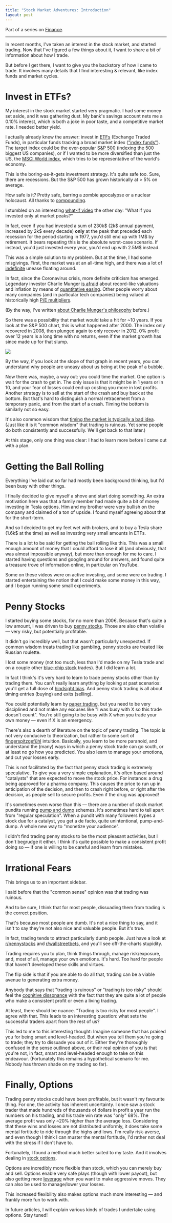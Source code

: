 ```yaml
---
title: "Stock Market Adventures: Introduction"
layout: post
---
```


Part of a series on [Finance](/finance).

---

In recent months, I've taken an interest in the stock market, and started
trading. Now that I've figured a few things about it, I want to share a bit of
information about how I trade.

But before I get there, I want to give you the backstory of how I came to trade.
It involves many details that I find interesting & relevant, like index funds
and market cycles.

# Invest in ETFs?

My interest in the stock market started very pragmatic. I had some money set
aside, and it was gathering dust. My bank's savings account nets me a 0.10%
interest, which is both a joke in poor taste, and a competitive market rate. I
needed better yield.

I actually already knew the answer: invest in [ETFs] (Exchange Traded Funds), in
particular funds tracking a broad market index (["index funds"]). The target
index could be the ever-popular [S&P 500] (indexing the 500 biggest US
companies), or if I wanted to be more diversified than just the US, the [MSCI
World index], which tries to be representative of the world's economy.

[ETFs]: https://en.wikipedia.org/wiki/Exchange-traded_fund
["index funds"]: https://en.wikipedia.org/wiki/Index_fund
[S&P 500]: https://en.wikipedia.org/wiki/S%26P_500_Index
[MSCI World index]: https://en.wikipedia.org/wiki/MSCI_World

This is the boring-as-it-gets investment strategy. It's quite safe too. Sure,
there are recessions. But the S&P 500 has grown historically at > 5% on average.

How safe is it? Pretty safe, barring a zombie apocalypse or a nuclear holocaust.
All thanks to [compounding].

I stumbled on an interesting [what-if video] the other day: "What if you
invested only at market peaks?"

In fact, even if you had invested a sum of 230k$ (2k$ annual payment, increased
by 2k$ every decade) **only** at the peak that preceded each recession for the
period starting in 1977, you'd still end up with 1M$ by retirement. It bears
repeating this is the absolute worst-case scenario. If instead, you'd just
invested every year, you'd end up with 2.5M$ instead.

[compounding]: https://www.investopedia.com/terms/c/compounding.asp
[what-if video]: https://www.youtube.com/watch?v=pFgPNVytlwA

This was a simple solution to my problem. But at the time, I had some
misgivings. First, the market was at an all-time high, and there was a lot of
[indefinite] unease floating around.

[indefinite]: https://letstalklovetoday.wordpress.com/2017/04/01/the-definite-indefinite-optimist-and-pessimist/

In fact, since the Coronavirus crisis, more definite criticism has emerged.
Legendary investor Charlie Munger [is afraid] about record-like valuations and
inflation by means of [quantitative easing]. Other people worry about many
companies (and in particular tech companies) being valued at historically high
[P/E multipliers].

(By the way, I've written [about Charlie Munger's philosophy] before.)

[is afraid]: https://www.youtube.com/watch?v=tO5kr0r9g58
[quantitative easing]: https://en.wikipedia.org/wiki/Quantitative_easing
[about Charlie Munger's philosophy]: /munger/
[P/E multipliers]: https://www.investopedia.com/terms/e/earningsmultiplier.asp

So there was a possibility that market would take a hit for ~10 years. If you
look at the S&P 500 chart, this is what happened after 2000. The index only
recovered in 2008, then plunged again to only recover in 2012. 0% profit over 12
years is a long time with no returns, even if the market growth has since made
up for that slump.

![](sp500.png)

By the way, if you look at the slope of that graph in recent years, you can
understand why people are uneasy about us being at the peak of a bubble.

Now there was, maybe, a way out: you could time the market. One option is wait
for the crash to get in. The only issue is that it might be in 1 years or in 10,
and your fear of losses could end up costing you more in lost profits. Another
strategy is to sell at the start of the crash and buy back at the bottom. But
that's hard to distinguish a normal retracement from a temporary panic, and from
the start of a crash. Timing the bottom is similarly not so easy.

It's also common wisdom that [timing the market is typically a bad
idea][timing-bad]. (Just like it is it "common wisdom" that trading is ruinous.
Yet some people do both consistently and successfully. We'll get back to that later.)

[timing-bad]: https://www.youtube.com/watch?v=w_aOERmUWdA

At this stage, only one thing was clear: I had to learn more before I came out
with a plan.

# Getting the Ball Rolling

Everything I've laid out so far had mostly been background thinking, but I'd
been busy with other things.

I finally decided to give myself a shove and start doing something. An extra
motivation here was that a family member had made quite a bit of money investing
in Tesla options. Him and my brother were very bullish on the company and
claimed of a ton of upside. I found myself agreeing about that for the
short-term.

And so I decided to get my feet wet with brokers, and to buy a Tesla share (1.6k$
at the time) as well as investing very small amounts in ETFs.

There is a lot to be said for getting the ball rolling like this. This was a
small enough amount of money that I could afford to lose it all (and obviously,
that was almost impossible anyway), but more than enough for me to care. I
started having questions and googling around for answers, and found quite a
treasure trove of information online, in particular on YouTube.

Some on these videos were on active investing, and some were on trading. I
started entertaining the notion that I could make some money in this way, and I
began running some small experiments.

# Penny Stocks

I started buying some stocks, for no more than 200€. Because that's quite a low
amount, I was driven to buy [penny stocks]. Those are also often volatile —
very risky, but potentially profitable.

[penny stocks]: https://en.wikipedia.org/wiki/Penny_stock

It didn't go incredibly well, but that wasn't particularly unexpected. If common
wisdom treats trading like gambling, penny stocks are treated like Russian
roulette.

I lost some money (not too much, less than I'd made on my Tesla trade and on a
couple other [blue-chip stock] trades). But I did learn a lot.

[blue-chip stock]: https://www.investopedia.com/terms/b/bluechipstock.asp

In fact I think's it's very hard to learn to trade penny stocks other than by
trading them. You can't really learn anything by looking at past scenarios:
you'll get a full dose of [hindsight bias]. And penny stock trading is all about
timing entries (buying) and exits (selling).

You could potentially learn by [paper trading], but you need to be very
disciplined and not make any excuses like "I was busy with X so this trade
doesn't count". You're still going to be busy with X when you trade your own
money — even if X is an emergency.

[hindsight bias]: https://en.wikipedia.org/wiki/Hindsight_bias
[paper trading]: https://www.investopedia.com/terms/p/papertrade.asp

There's also a dearth of literature on the topic of penny trading. The topic is
not very conducive to theorization, but rather to some sort of
[fingerspitzgefühl] intuition. Basically, you learn to be more paranoid, and
understand the (many) ways in which a penny stock trade can go south, or at
least no go how you predicted. You also learn to manage your emotions, and cut
your losses early.

[fingerspitzgefühl]: https://en.wikipedia.org/wiki/Fingerspitzengef%C3%BChl

This is not facilitated by the fact that penny stock trading is extremely
speculative. To give you a very simple explanation, it's often based around
"catalysts" that are expected to move the stock price. For instance: a drug
being approved for a pharma company. This causes the price to run up in
anticipation of the decision, and then to crash right before, or right after the
decision, as people sell to secure profits. Even if the drug was approved!

It's sometimes even worse than this — there are a number of stock market pundits
running [pump and dump] schemes. It's sometimes hard to tell apart from "regular
speculation". When a pundit with many followers hypes a stock due for a
catalyst, you get a de facto, quite unintentional, pump-and-dump. A whole new way
to "monetize your audience".

[pump and dump]: https://en.wikipedia.org/wiki/Pump_and_dump

I didn't find trading penny stocks to be the most pleasant activities, but I
don't begrudge it either. I think it's quite possible to make a consistent
profit doing so — if one is willing to be careful and learn from mistakes.

# Irrational Fears

This brings us to an important sidebar.

I said before that the "common sense" opinion was that trading was ruinous.

And to be sure, I think that for most people, dissuading them from trading is
the correct position.

That's because most people are dumb. It's not a nice thing to say, and it isn't
to say they're not also nice and valuable people. But it's true.

In fact, trading tends to attract particularly dumb people. Just have a look at
[r/pennystocks] and [r/wallstreetbets], and you'll see off-the-charts stupidity.

[r/pennystocks]: https://old.reddit.com/r/pennystocks/
[r/wallstreetbets]: https://old.reddit.com/r/wallstreetbets/

Trading requires you to plan, think things through, manage risk/exposure, and,
most of all, manage your own emotions. It's hard. Too hard for people that
haven't developed these skills and virtues.

The flip side is that if you are able to do all that, trading can be a viable
avenue to generating extra money.

Anybody that says that "trading is ruinous" or "trading is too risky" should
feel the [cognitive dissonance] with the fact that they are quite a lot of people
who make a consistent profit or even a living trading.

[cognitive dissonance]: https://en.wikipedia.org/wiki/Cognitive_dissonance

At least, there should be nuance. "Trading is too risky for most people". I
agree with that. This leads to an interesting question: what sets the successful
traders apart from the rest of us?

This led to me to this interesting thought: Imagine someone that has praised you
for being smart and level-headed. But when you tell them you're going to trade;
they try to dissuade you out of it. Either they're thoroughly confused in the
sense outlined above, or their real opinion of you is that you're not, in fact,
smart and level-headed enough to take on this endeavour. (Fortunately this
remains a hypothetical scenario for me. Nobody has thrown shade on my trading so
far).

# Finally, Options

Trading penny stocks could have been profitable, but it wasn't my favourite
thing. For one, the activity has inherent uncertainty. I once saw a stock trader
that made hundreds of thousands of dollars in profit a year run the numbers on
his trading, and his trade win rate was "only" 68%. The average profit was only
~20% higher than the average loss. Considering that these wins and losses are
not distributed uniformly, it does take some mental fortitude to ride through
the highs and lows. I'm really risk-averse, and even though I think I can muster
the mental fortitude, I'd rather not deal with the stress if I don't have to.

Fortunately, I found a method much better suited to my taste. And it involves
dealing in [stock options].

Options are incredibly more flexible than stock, which you can merely buy and
sell. Options enable very safe plays (though with lower payout), but also
getting more [leverage] when you want to make aggressive moves. They can also be
used to manage/lower your losses.

This increased flexibility also makes options much more interesting — and
frankly more fun to work with.

In future articles, I will explain various kinds of trades I undertake using
options. Stay tuned!

[stock options]: https://www.investopedia.com/terms/s/stockoption.asp
[leverage]: https://www.investopedia.com/terms/l/leverage.asp
